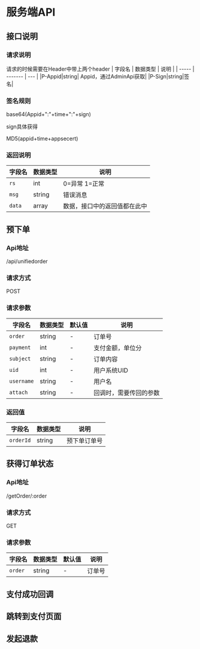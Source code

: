 # 服务端API
## 接口说明
### 请求说明
 请求的时候需要在Header中带上两个header
| 字段名 | 数据类型 | 说明 |
| ----- | ------- | --- |
|P-Appid|string| Appid，通过AdminApi获取|
|P-Sign|string|签名|

### 签名规则
base64(Appid+":"+time+":"+sign)

sign具体获得

MD5(appid+time+appsecert)

### 返回说明
| 字段名 | 数据类型 | 说明 |
| ----- | ------- | --- |
| `rs`|int | 0=异常 1=正常|
| `msg`|string|错误消息|
|`data`| array| 数据，接口中的返回值都在此中|

## 预下单
### Api地址
/api/unifiedorder

### 请求方式
POST

### 请求参数
| 字段名 | 数据类型 | 默认值 | 说明 |
| ----- | ------- | ----- | --- |
| `order` | string | - | 订单号 |
| `payment` | int | - | 支付金额，单位分 |
| `subject` | string| - | 订单内容|
|`uid` | int | - |用户系统UID|
| `username` | string | - | 用户名|
| `attach` | string | - | 回调时，需要传回的参数|

### 返回值
| 字段名 | 数据类型 | 说明 |
| ----- | ------- | --- |
| `orderId`|string | 预下单订单号|

## 获得订单状态
### Api地址
/getOrder/:order

### 请求方式
GET

### 请求参数
| 字段名 | 数据类型 | 默认值 | 说明 |
| ----- | ------- | ----- | --- |
| `order` | string | - | 订单号| 



## 支付成功回调

## 跳转到支付页面

## 发起退款
